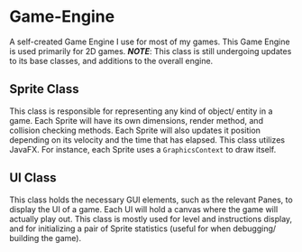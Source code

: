 # Game-Engine
A self-created Game Engine I use for most of my games. This Game Engine is used primarily for 2D games.
**_NOTE_**: This class is still undergoing updates to its base classes, and additions to the overall engine.

## Sprite Class
This class is responsible for representing any kind of object/ entity in a game. Each Sprite will have its own dimensions, render method, and collision checking methods. Each Sprite will also updates it position depending on its velocity and the time that has elapsed. This class utilizes JavaFX. For instance, each Sprite uses a `GraphicsContext` to draw itself.

## UI Class
This class holds the necessary GUI elements, such as the relevant Panes, to display the UI of a game. Each UI will hold a canvas where the game will actually play out. This class is mostly used for level and instructions display, and for initializing a pair of Sprite statistics (useful for when debugging/ building the game).
